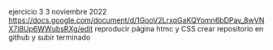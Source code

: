 ejercicio 3 3 noviembre 2022
https://docs.google.com/document/d/1GooV2LrxqGaKQYomn6bDPav_8wVNX7l8Up6WWubsRXg/edit
reproducir página htmc y CSS
crear repositorio en github y subir terminado